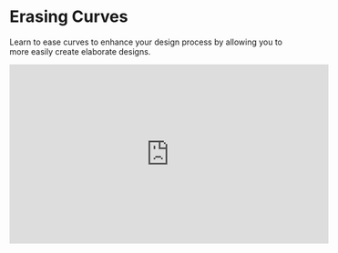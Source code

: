 # Erasing Curves
Learn to ease curves to enhance your design process by allowing you to more easily create elaborate designs.


<iframe width="560" height="315" src="https://www.youtube.com/embed/cAkOH9uaXHA?si=XENL607qU7FOYE9-" title="YouTube video player" frameborder="0" allow="accelerometer; autoplay; clipboard-write; encrypted-media; gyroscope; picture-in-picture; web-share" allowfullscreen></iframe>